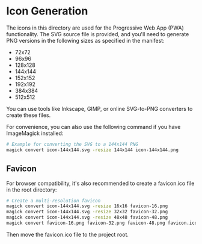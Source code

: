 # Icon Generation

The icons in this directory are used for the Progressive Web App (PWA) functionality. The SVG source file is provided, and you'll need to generate PNG versions in the following sizes as specified in the manifest:

- 72x72
- 96x96
- 128x128
- 144x144
- 152x152
- 192x192
- 384x384
- 512x512

You can use tools like Inkscape, GIMP, or online SVG-to-PNG converters to create these files.

For convenience, you can also use the following command if you have ImageMagick installed:

```bash
# Example for converting the SVG to a 144x144 PNG
magick convert icon-144x144.svg -resize 144x144 icon-144x144.png
```

## Favicon

For browser compatibility, it's also recommended to create a favicon.ico file in the root directory:

```bash
# Create a multi-resolution favicon
magick convert icon-144x144.svg -resize 16x16 favicon-16.png
magick convert icon-144x144.svg -resize 32x32 favicon-32.png
magick convert icon-144x144.svg -resize 48x48 favicon-48.png
magick convert favicon-16.png favicon-32.png favicon-48.png favicon.ico
```

Then move the favicon.ico file to the project root.
